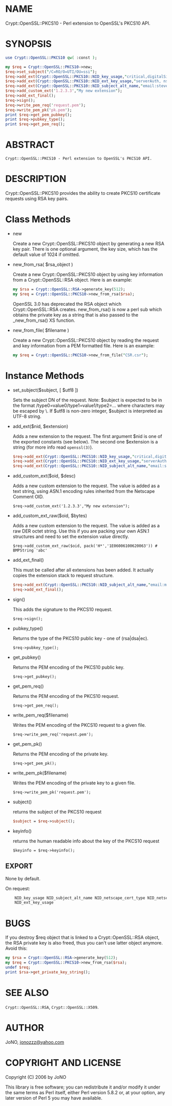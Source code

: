 # NAME

Crypt::OpenSSL::PKCS10 - Perl extension to OpenSSL's PKCS10 API.

# SYNOPSIS

```perl
use Crypt::OpenSSL::PKCS10 qw( :const );

my $req = Crypt::OpenSSL::PKCS10->new;
$req->set_subject("/C=RO/O=UTI/OU=ssi");
$req->add_ext(Crypt::OpenSSL::PKCS10::NID_key_usage,"critical,digitalSignature,keyEncipherment");
$req->add_ext(Crypt::OpenSSL::PKCS10::NID_ext_key_usage,"serverAuth, nsSGC, msSGC, 1.3.4");
$req->add_ext(Crypt::OpenSSL::PKCS10::NID_subject_alt_name,"email:steve@openssl.org");
$req->add_custom_ext('1.2.3.3',"My new extension");
$req->add_ext_final();
$req->sign();
$req->write_pem_req('request.pem');
$req->write_pem_pk('pk.pem');
print $req->get_pem_pubkey();
print $req->pubkey_type();
print $req->get_pem_req();
```

# ABSTRACT

```
Crypt::OpenSSL::PKCS10 - Perl extension to OpenSSL's PKCS10 API.
```

# DESCRIPTION

Crypt::OpenSSL::PKCS10 provides the ability to create PKCS10 certificate requests using RSA key pairs.

# Class Methods

- new

    Create a new Crypt::OpenSSL::PKCS10 object by generating a new RSA key pair. There is one optional argument, the key size,
    which has the default value of 1024 if omitted.

- new\_from\_rsa( $rsa\_object )

    Create a new Crypt::OpenSSL::PKCS10 object by using key information from a Crypt::OpenSSL::RSA object. Here is an example:

    ```perl
    my $rsa = Crypt::OpenSSL::RSA->generate_key(512);
    my $req = Crypt::OpenSSL::PKCS10->new_from_rsa($rsa);
    ```

    OpenSSL 3.0 has deprecated the RSA object which Crypt::OpenSSL::RSA creates.  new\_from\_rsa() is now a perl sub which obtains the private key as a string that is also passed to the \_new\_from\_rsa() XS function.

- new\_from\_file( $filename )

    Create a new Crypt::OpenSSL::PKCS10 object by reading the request and key information from a PEM formatted file. Here is an example:

    ```perl
    my $req = Crypt::OpenSSL::PKCS10->new_from_file("CSR.csr");
    ```

# Instance Methods

- set\_subject($subject, \[ $utf8 \])

    Sets the subject DN of the request.
    Note: $subject is expected to be in the format /type0=value0/type1=value1/type2=... where characters may be escaped by \\.
    If $utf8 is non-zero integer, $subject is interpreted as UTF-8 string.

- add\_ext($nid, $extension)

    Adds a new extension to the request. The first argument $nid is one of the exported constants (see below).
    The second one $extension is a string (for more info read `openssl(3)`).

    ```perl
    $req->add_ext(Crypt::OpenSSL::PKCS10::NID_key_usage,"critical,digitalSignature,keyEncipherment");
    $req->add_ext(Crypt::OpenSSL::PKCS10::NID_ext_key_usage,"serverAuth, nsSGC, msSGC, 1.3.4");
    $req->add_ext(Crypt::OpenSSL::PKCS10::NID_subject_alt_name,"email:steve@openssl.org");
    ```

- add\_custom\_ext($oid, $desc)

    Adds a new custom extension to the request. The value is added as a text string, using ASN.1 encoding rules inherited from the Netscape Comment OID. 

    ```
    $req->add_custom_ext('1.2.3.3',"My new extension");
    ```

- add\_custom\_ext\_raw($oid, $bytes)

    Adds a new custom extension to the request. The value is added as a raw DER octet string. Use this if you are packing your own ASN.1 structures and need to set the extension value directly.

    ```
    $req->add_custom_ext_raw($oid, pack('H*','1E06006100620063')) # BMPString 'abc'
    ```

- add\_ext\_final()

    This must be called after all extensions has been added. It actually copies the extension stack to request structure.

    ```perl
    $req->add_ext(Crypt::OpenSSL::PKCS10::NID_subject_alt_name,"email:my@email.org");
    $req->add_ext_final();
    ```

- sign()

    This adds the signature to the PKCS10 request.

    ```
    $req->sign();
    ```

- pubkey\_type()

    Returns the type of the PKCS10 public key - one of (rsa|dsa|ec).

    ```
    $req->pubkey_type();
    ```

- get\_pubkey()

    Returns the PEM encoding of the PKCS10 public key.

    ```
    $req->get_pubkey();
    ```

- get\_pem\_req()

    Returns the PEM encoding of the PKCS10 request.

    ```
    $req->get_pem_req();
    ```

- write\_pem\_req($filename)

    Writes the PEM encoding of the PKCS10 request to a given file.

    ```
    $req->write_pem_req('request.pem');
    ```

- get\_pem\_pk()

    Returns the PEM encoding of the private key.

    ```
    $req->get_pem_pk();
    ```

- write\_pem\_pk($filename)

    Writes the PEM encoding of the private key to a given file.

    ```
    $req->write_pem_pk('request.pem');
    ```

- subject()

    returns the subject of the PKCS10 request

    ```perl
    $subject = $req->subject();
    ```

- keyinfo()

    returns the human readable info about the key of the PKCS10 request

    ```
    $keyinfo = $req->keyinfo();
    ```

## EXPORT

None by default.

On request:

```perl
    NID_key_usage NID_subject_alt_name NID_netscape_cert_type NID_netscape_comment
    NID_ext_key_usage
```

# BUGS

If you destroy $req object that is linked to a Crypt::OpenSSL::RSA object, the RSA private key is also freed, 
thus you can't use latter object anymore. Avoid this:

```perl
my $rsa = Crypt::OpenSSL::RSA->generate_key(512);
my $req = Crypt::OpenSSL::PKCS10->new_from_rsa($rsa);
undef $req;
print $rsa->get_private_key_string();
```

# SEE ALSO

`Crypt::OpenSSL::RSA`, `Crypt::OpenSSL::X509`.

# AUTHOR

JoNO, <jonozzz@yahoo.com>

# COPYRIGHT AND LICENSE

Copyright (C) 2006 by JoNO

This library is free software; you can redistribute it and/or modify
it under the same terms as Perl itself, either Perl version 5.8.2 or,
at your option, any later version of Perl 5 you may have available.
